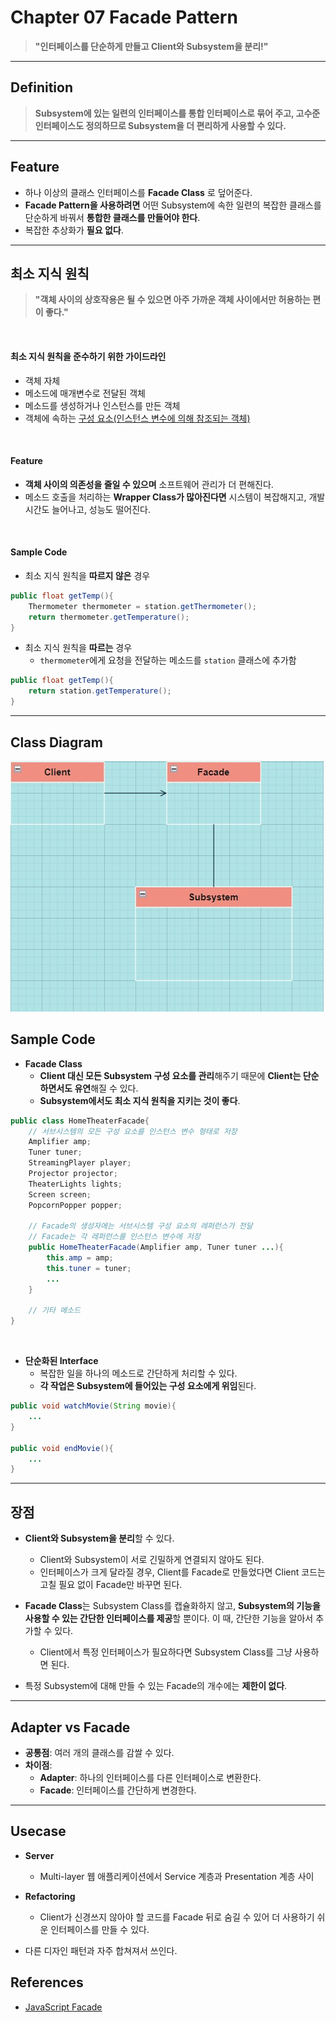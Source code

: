 # Chapter 07 Facade Pattern

> **"인터페이스를 단순하게 만들고 Client와 Subsystem을 분리!"**

---

## Definition

> **Subsystem에 있는 일련의 인터페이스를 통합 인터페이스로 묶어 주고, 고수준 인터페이스도 정의하므로 Subsystem을 더 편리하게 사용할 수 있다.**

---

## Feature

- 하나 이상의 클래스 인터페이스를 **Facade Class** 로 덮어준다.
- **Facade Pattern을 사용하려면** 어떤 Subsystem에 속한 일련의 복잡한 클래스를 단순하게 바꿔서 **통합한 클래스를 만들어야 한다**.
- 복잡한 추상화가 **필요 없다**.

---

## 최소 지식 원칙

> **"객체 사이의 상호작용은 될 수 있으면 아주 가까운 객체 사이에서만 허용하는 편이 좋다."**

<br>

#### 최소 지식 원칙을 준수하기 위한 가이드라인
- 객체 자체
- 메소드에 매개변수로 전달된 객체
- 메소드를 생성하거나 인스턴스를 만든 객체
- 객체에 속하는 <u>구성 요소(인스턴스 변수에 의해 참조되는 객체)</u>

<br>

#### Feature
- **객체 사이의 의존성을 줄일 수 있으며** 소프트웨어 관리가 더 편해진다. 
- 메소드 호출을 처리하는 **Wrapper Class가 많아진다면** 시스템이 복잡해지고, 개발 시간도 늘어나고, 성능도 떨어진다.

<br>

#### Sample Code
- 최소 지식 원칙을 **따르지 않은** 경우
```java
public float getTemp(){
    Thermometer thermometer = station.getThermometer();
    return thermometer.getTemperature();
}
```
- 최소 지식 원칙을 **따르는** 경우
    - ```thermometer```에게 요청을 전달하는 메소드를 ```station``` 클래스에 추가함
```java
public float getTemp(){
    return station.getTemperature();
}
```

---

## Class Diagram

![facade pattern의 class diagram](./facade_pattern.jpg)

## Sample Code

- **Facade Class**
    - **Client 대신 모든 Subsystem 구성 요소를 관리**해주기 때문에 **Client는 단순하면서도 유연**해질 수 있다.
    - **Subsystem에서도 최소 지식 원칙을 지키는 것이 좋다**.

```java
public class HomeTheaterFacade{
    // 서브시스템의 모든 구성 요소를 인스턴스 변수 형태로 저장
    Amplifier amp;
    Tuner tuner;
    StreamingPlayer player;
    Projector projector;
    TheaterLights lights;
    Screen screen;
    PopcornPopper popper;

    // Facade의 생성자에는 서브시스템 구성 요소의 레퍼런스가 전달
    // Facade는 각 레퍼런스를 인스턴스 변수에 저장
    public HomeTheaterFacade(Amplifier amp, Tuner tuner ...){
        this.amp = amp;
        this.tuner = tuner;
        ...
    }

    // 기타 메소드
}
```

<br>

- **단순화된 Interface**
    - 복잡한 일을 하나의 메소드로 간단하게 처리할 수 있다.
    - **각 작업은 Subsystem에 들어있는 구성 요소에게 위임**된다.

```java
public void watchMovie(String movie){
    ...
}

public void endMovie(){
    ...
}
```

---

## 장점

- **Client와 Subsystem을 분리**할 수 있다.
    - Client와 Subsystem이 서로 긴밀하게 연결되지 않아도 된다.
    - 인터페이스가 크게 달라질 경우, Client를 Facade로 만들었다면 Client 코드는 고칠 필요 없이 Facade만 바꾸면 된다.
                                                               
- **Facade Class**는 Subsystem Class를 캡슐화하지 않고, **Subsystem의 기능을 사용할 수 있는 간단한 인터페이스를 제공**할 뿐이다. 이 때, 간단한 기능을 알아서 추가할 수 있다.
    - Client에서 특정 인터페이스가 필요하다면 Subsystem Class를 그냥 사용하면 된다.

- 특정 Subsystem에 대해 만들 수 있는 Facade의 개수에는 **제한이 없다**.

---

## Adapter vs Facade

- **공통점**: 여러 개의 클래스를 감쌀 수 있다.
- **차이점**: 
    - **Adapter**: 하나의 인터페이스를 다른 인터페이스로 변환한다.
    - **Facade**: 인터페이스를 간단하게 변경한다.

---

## Usecase

- **Server**
    - Multi-layer 웹 애플리케이션에서 Service 계층과 Presentation 계층 사이 

- **Refactoring**
    - Client가 신경쓰지 않아야 할 코드를 Facade 뒤로 숨길 수 있어 더 사용하기 쉬운 인터페이스를 만들 수 있다.

- 다른 디자인 패턴과 자주 합쳐져서 쓰인다.

## References
- [JavaScript Facade](https://www.dofactory.com/javascript/design-patterns/facade)